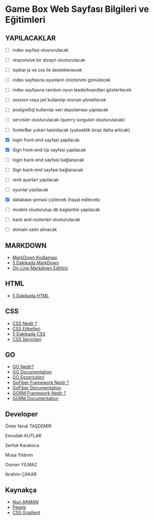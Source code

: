 # Game Box Web Sayfası Bilgileri ve Eğitimleri

## YAPILACAKLAR

- [ ] index sayfasi olusrurulacak
- [ ] responsive bir dizayn olusturulacak
- [ ] topbar js ve css ile desteklenecek
- [ ] index sayfasına oyunlarin önizlenimi gömülecek
- [ ] index sayfasına randum oyun leaderboardlari gösterilecek
- [ ] session veya jwt kullanılıp oturum yönetilecek
- [ ] postgreSql kullanılıp veri depolaması yapılacak
- [ ] servisler olusturulacak (querry sorgulari olusturulacak) 
- [ ] footerBar yukari tasinilacak (yukseklik biraz daha articak)
- [x] login front-end sayfasi yapilacak
- [x] Sign front-end Up sayfasi yapilacak
- [ ] login back-end sayfasi bağlanacak
- [ ] Sign back-end sayfasi bağlanacak
- [ ] renk ayarlari yapilacak
- [ ] oyunlar yazilacak
- [x] database şemasi çizilecek (hayal edilecek)
- [ ] models olusturulup db baglantisi yapilacak
- [ ] back and routerlari olusturulacak
- [ ] domain satin alinacak


## MARKDOWN

- [MarkDown Kodlaması](./konular/markdown.kodlama.md)
- [5 Dakikada MarkDown](https://learnxinyminutes.com/docs/tr-tr/markdown-tr/)
- [On-Line Markdown Editörü](https://stackedit.io/)

## HTML

- [5 Dakikada HTML](https://learnxinyminutes.com/docs/tr-tr/html-tr/)

## CSS

- [CSS Nedir ?](./konular/ornek.css.md)
- [CSS Etiketleri](./konular/etiketler.css.md)
- [5 Dakikada CSS](https://learnxinyminutes.com/docs/tr-tr/css-tr/)
- [CSS Seçicileri](./konular/seciciler.css.md)

## GO

- [GO Nedir?](https://golang.org/)
- [GO Documentation](https://golang.org/doc/)
- [GO Egzersizleri](https://gobyexample.com/)
- [GoFiber Framework Nedir ?](https://gofiber.io/)
- [GoFiber Documentation](https://docs.gofiber.io/)
- [GORM Framework Nedir ?](https://gorm.io/index.html)
- [GORM Documentation](https://gorm.io/docs/)

## Developer

Ömer faruk TAŞDEMİR

Emrullah KUTLAR

Serhat Karakoca

Musa Yıldırım

Osman YILMAZ

İbrahim ÇAKAR

## Kaynakça

- [Nuri AKMAN](https://github.com/nuriakman/PHP-Egitimi)
- [Pexels](https://pexels.com)
- [CSS Gradient](https://cssgradient.io/)
